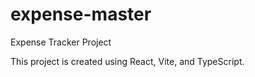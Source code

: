 # expense-master
Expense Tracker Project

This project is created using React, Vite, and TypeScript.
